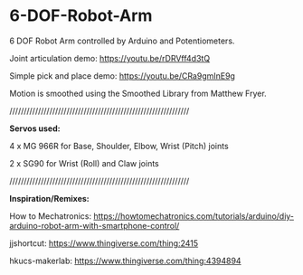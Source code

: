 # 6-DOF-Robot-Arm
6 DOF Robot Arm controlled by Arduino and Potentiometers. 

Joint articulation demo: https://youtu.be/rDRVff4d3tQ

Simple pick and place demo: https://youtu.be/CRa9gmInE9g

Motion is smoothed using the Smoothed Library from Matthew Fryer.

///////////////////////////////////////////////////////////////

**Servos used:**

4 x MG 966R for Base, Shoulder, Elbow, Wrist (Pitch) joints

2 x SG90 for Wrist (Roll) and Claw joints

///////////////////////////////////////////////////////////////

**Inspiration/Remixes:**

How to Mechatronics: https://howtomechatronics.com/tutorials/arduino/diy-arduino-robot-arm-with-smartphone-control/

jjshortcut: https://www.thingiverse.com/thing:2415

hkucs-makerlab: https://www.thingiverse.com/thing:4394894
